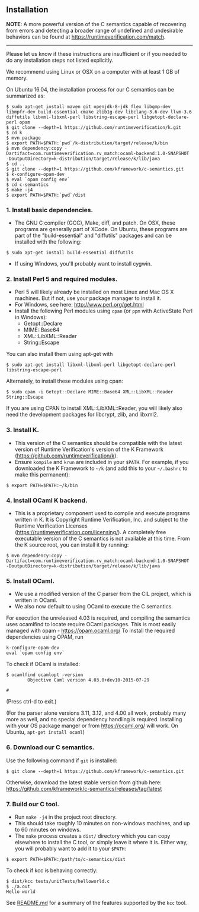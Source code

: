 ## Installation

**NOTE**: A more powerful version of the C semantics capable of recovering from 
errors and detecting a broader range of undefined and undesirable behaviors 
can be found at https://runtimeverification.com/match.

---

Please let us know if these instructions are insufficient or if you needed to
do any installation steps not listed explicitly.

We recommend using Linux or OSX on a computer with at least 1 GB of memory.

On Ubuntu 16.04, the installation process for our C semantics can be summarized as:
```
$ sudo apt-get install maven git openjdk-8-jdk flex libgmp-dev libmpfr-dev build-essential cmake zlib1g-dev libclang-3.6-dev llvm-3.6 diffutils libxml-libxml-perl libstring-escape-perl libgetopt-declare-perl opam
$ git clone --depth=1 https://github.com/runtimeverification/k.git
$ cd k
$ mvn package
$ export PATH=$PATH:`pwd`/k-distribution/target/release/k/bin
$ mvn dependency:copy -Dartifact=com.runtimeverification.rv_match:ocaml-backend:1.0-SNAPSHOT -DoutputDirectory=k-distribution/target/release/k/lib/java
$ cd ..
$ git clone --depth=1 https://github.com/kframework/c-semantics.git
$ k-configure-opam-dev
$ eval `opam config env`
$ cd c-semantics
$ make -j4
$ export PATH=$PATH:`pwd`/dist
```

### 1. Install basic dependencies.
- The GNU C compiler (GCC), Make, diff, and patch. On OSX, these programs are generally part
  of XCode. On Ubuntu, these programs are part of the "build-essential" and "diffutils" packages
  and can be installed with the following:
```
$ sudo apt-get install build-essential diffutils
```
- If using Windows, you'll probably want to install cygwin.

### 2. Install Perl 5 and required modules.
- Perl 5 will likely already be installed on most Linux and Mac OS X machines.
  But if not, use your package manager to install it.
- For Windows, see here: <http://www.perl.org/get.html>
- Install the following Perl modules using `cpan` (or `ppm` with ActiveState
  Perl in Windows):
    - Getopt::Declare
    - MIME::Base64
    - XML::LibXML::Reader
    - String::Escape

You can also install them using apt-get with
```
$ sudo apt-get install libxml-libxml-perl libgetopt-declare-perl libstring-escape-perl
```

Alternately, to install these modules using cpan:
```
$ sudo cpan -i Getopt::Declare MIME::Base64 XML::LibXML::Reader String::Escape
```

If you are using CPAN to install XML::LibXML::Reader, you will likely also need
the development packages for libcrypt, zlib, and libxml2.

### 3. Install K.
- This version of the C semantics should be compatible with the latest version
  of Runtime Verification's version of the K Framework (<https://github.com/runtimeverification/k>).
- Ensure `kompile` and `krun` are included in your `$PATH`. For example, if you
  downloaded the K Framework to `~/k` (and add this to your `~/.bashrc` to make
  this permanent):
```
$ export PATH=$PATH:~/k/bin
```

### 4. Install OCaml K backend.
- This is a proprietary component used to compile and execute programs written in K.
  It is Copyright Runtime Verification, Inc. and subject to the Runtime Verification
  Licenses (<https://runtimeverification.com/licensing/>). 
  A completely free executable version of the C semantics is not available at this time.
  From the K source root, you can install it by running:
```
$ mvn dependency:copy -Dartifact=com.runtimeverification.rv_match:ocaml-backend:1.0-SNAPSHOT -DoutputDirectory=k-distribution/target/release/k/lib/java
```

### 5. Install OCaml.
- We use a modified version of the C parser from the CIL project, which is
  written in OCaml.
- We also now default to using OCaml to execute the C semantics.

For execution the unreleased 4.03 is required, and compiling the semantics
uses ocamlfind to locate require OCaml packages.
This is most easily managed with opam - https://opam.ocaml.org/
To install the required dependencies using OPAM, run

```
k-configure-opam-dev
eval `opam config env`
```

To check if OCaml is installed:
```
$ ocamlfind ocamlopt -version
        Objective Caml version 4.03.0+dev10-2015-07-29

# 
```

(Press ctrl-d to exit.)

(For the parser alone versions 3.11, 3.12, and 4.00 all work, probably many
more as well, and no special dependency handling is required.
Installing with your OS package manger or from https://ocaml.org/ will work.
On Ubuntu, `apt-get install ocaml`)

### 6. Download our C semantics.
Use the following command if `git` is installed:
```
$ git clone --depth=1 https://github.com/kframework/c-semantics.git
```
Otherwise, download the latest stable version from github here:
<https://github.com/kframework/c-semantics/releases/tag/latest>

### 7. Build our C tool.
- Run `make -j4` in the project root directory.
- This should take roughly 10 minutes on non-windows machines, and up to
  60 minutes on windows.
- The `make` process creates a `dist/` directory which you can copy elsewhere
  to install the C tool, or simply leave it where it is. Either way, you will
  probably want to add it to your `$PATH`:
```
$ export PATH=$PATH:/path/to/c-semantics/dist
```
      
To check if kcc is behaving correctly:
```
$ dist/kcc tests/unitTests/helloworld.c
$ ./a.out 
Hello world
```

See [README.md](README.md) for a summary of the features supported by the `kcc`
tool.

